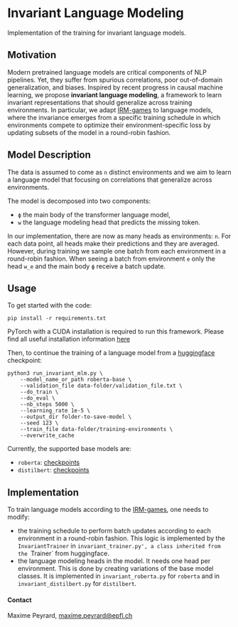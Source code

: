 # Invariant Language Modeling
Implementation of the training for invariant language models.

## Motivation

Modern pretrained language models are critical components of NLP pipelines. Yet, they suffer from spurious correlations, poor out-of-domain generalization, and biases.
Inspired by recent progress in causal machine learning, we propose __invariant language modeling__, a framework to learn invariant representations that should generalize across training environments.
In particular, we adapt [IRM-games](https://arxiv.org/abs/2002.04692) to language models, where the invariance emerges from a specific training schedule in which environments compete to optimize their environment-specific loss by updating subsets of the model in a round-robin fashion.

## Model Description

The data is assumed to come as `n` distinct environments and we aim to learn a language model that focusing on correlations that generalize across environments.

The model is decomposed into two components:
* `ϕ` the main body of the transformer language model,
* `w` the language modeling head that predicts the missing token.

In our implementation, there are now as many heads as environments: `n`.
For each data point, all heads make their predictions and they are averaged.
However, during training we sample one batch from each environment in a round-robin fashion.
When seeing a batch from environment `e` only the head `w_e` and the main body `ϕ` receive a batch update.

## Usage

To get started with the code:
```
pip install -r requirements.txt
```

PyTorch with a CUDA installation is required to run this framework.
Please find all useful installation information [here](https://pytorch.org/)

Then, to continue the training of a language model from a [huggingface](https://huggingface.co/models) checkpoint:
```
python3 run_invariant_mlm.py \
    --model_name_or_path roberta-base \
    --validation_file data-folder/validation_file.txt \
    --do_train \
    --do_eval \
    --nb_steps 5000 \
    --learning_rate 1e-5 \
    --output_dir folder-to-save-model \
    --seed 123 \
    --train_file data-folder/training-environments \
    --overwrite_cache
```

Currently, the supported base models are:
* `roberta`: [checkpoints](https://huggingface.co/models?sort=downloads&search=roberta)
* `distilbert`: [checkpoints](https://huggingface.co/models?sort=downloads&search=distilbert)

## Implementation

To train language models according to the [IRM-games](https://arxiv.org/abs/2002.04692), one needs to modify:
* the training schedule to perform batch updates according to each environment in a round-robin fashion.
This logic is implemented by the `InvariantTrainer` in `invariant_trainer.py', a class inherited from the `Trainer` from huggingface.
* the language modeling heads in the model.
It needs one head per environment.
This is done by creating variations of the base model classes. It is implemented in `invariant_roberta.py` for `roberta` and in `invariant_distilbert.py` for `distilbert`.

#### Contact

Maxime Peyrard, maxime.peyrard@epfl.ch

